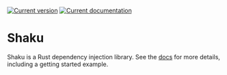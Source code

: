[![Current version](https://img.shields.io/crates/v/shaku.svg)](https://crates.io/crates/shaku)
[![Current documentation](https://docs.rs/shaku/badge.svg)][docs]

# Shaku

Shaku is a Rust dependency injection library. See the [docs] for more details,
including a getting started example.

[docs]: https://docs.rs/crate/shaku
